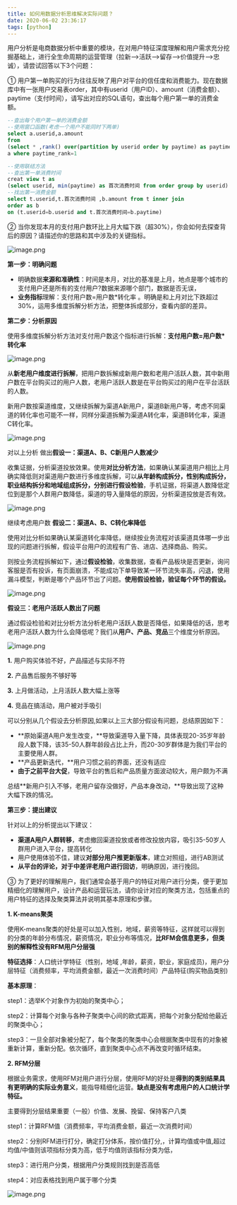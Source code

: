 ```yaml
---
title: 如何用数据分析思维解决实际问题？
date: 2020-06-02 23:36:17
tags: [python]
---
```


用户分析是电商数据分析中重要的模块，在对用户特征深度理解和用户需求充分挖掘基础上，进行全生命周期的运营管理（拉新—>活跃—>留存—>价值提升—>忠诚），请尝试回答以下3个问题：

① 用户第一单购买的行为往往反映了用户对平台的信任度和消费能力。现在数据库中有一张用户交易表order，其中有userid（用户ID）、amount（消费金额）、paytime（支付时间），请写出对应的SQL语句，查出每个用户第一单的消费金额。

```sql
--查出每个用户第一单的消费金额
--使用窗口函数(考虑一个用户不能同时下两单)
select a.userid,a.amount
from
(select * ,rank() over(partition by userid order by paytime) as paytime_rank from order ) as 
a where paytime_rank=1

--使用联结方法
--查出第一单消费时间
creat view t as
(select userid, min(paytime) as 首次消费时间 from order group by userid)
--找出第一消费金额
select t.userid,t.首次消费时间 ,b.amount from t inner join
order as b
on (t.userid=b.userid and t.首次消费时间=b.paytime)
```

② 当你发现本月的支付用户数环比上月大幅下跌（超30%），你会如何去探查背后的原因？请描述你的思路和其中涉及的关键指标。

![image.png](https://shop.io.mi-img.com/app/shop/img?id=shop_a372e778e2bcf40c99f03c37d16a74ed.png)

**第一步：明确问题**

- 明确数据**来源和准确性**：时间是本月，对比的基准是上月，地点是哪个城市的支付用户还是所有的支付用户?数据来源哪个部门，数据是否无误，
- **业务指标**理解：支付用户数=用户数\*转化率 。明确是和上月对比下跌超过30%，运用多维度拆解分析方法，把整体拆成部分，查看内部的差异。

**第二步：分析原因**

使用多维度拆解分析方法对支付用户数这个指标进行拆解：**支付用户数=用户数\*转化率**

![image.png](https://shop.io.mi-img.com/app/shop/img?id=shop_067cba2f944a054de9def4e0cbca28f8.png)

从**新老用户维度进行拆解**，把用户数拆解成新用户数和老用户活跃人数，其中新用户数在平台购买过的用户人数，老用户活跃人数是在平台购买过的用户在平台活跃的人数。

新用户数按渠道维度，又继续拆解为渠道A新用户，渠道B新用户等，考虑不同渠道的转化率也可能不一样，同样分渠道拆解为渠道A转化率，渠道B转化率，渠道C转化率。

![image.png](https://shop.io.mi-img.com/app/shop/img?id=shop_304cdfc65cd9e493916d35565e9ac08f.png)

对以上分析 做出**假设一：渠道A、B、C新用户人数减少**

收集证据，分析渠道投放效果。使用**对比分析方法**，如果确认某渠道用户相比上月确实降低则对渠道用户数进行多维度拆解，可以**从年龄构成拆分，性别构成拆分，职业结构拆分和地域组成拆分，分别进行假设检验**，手机证据，将渠道人数降低定位到是那个人群用户数降低，渠道的导入量降低的原因，分析渠道投放是否有效。

![image.png](https://shop.io.mi-img.com/app/shop/img?id=shop_8fd68f327d7b122f4a458b54f6a9daef.png)

继续考虑用户数 **假设二：渠道A、B、C转化率降低**

使用对比分析如果确认某渠道转化率降低，继续按业务流程对该渠道具体哪一步出现的问题进行拆解，假设平台用户的流程有广告、进店、选择商品、购买。

则按业务流程拆解如下，通过**假设检验**，收集数据，查看产品板块是否更新，询问客服是否有投诉，有页面崩溃，不能成功下单导致某一环节流失率高，闪退，使用漏斗模型，判断是哪个产品环节出了问题。**使用假设检验，验证每个环节的假设。**

![image.png](https://shop.io.mi-img.com/app/shop/img?id=shop_dc66f68108cf68059da2b219e9f2be9b.png)

**假设三：老用户活跃人数出了问题**

通过假设检验和对比分析方法分析老用户活跃人数是否降低，如果降低的话，思考老用户活跃人数为什么会降低呢？我们从**用户、产品、竞品**三个维度分析原因。

![image.png](https://shop.io.mi-img.com/app/shop/img?id=shop_c2daaa1ed112a705864456766d7f9f8c.png)

**1.** 用户购买体验不好，产品描述与实际不符

**2.** 产品售后服务不够好等

**3.** 上月做活动，上月活跃人数大幅上涨等

**4.** 竞品在搞活动，用户被对手吸引

可以分别从几个假设去分析原因,如果以上三大部分假设有问题，总结原因如下：

- **原始渠道A用户发生改变，**导致渠道导入量下降，具体表现20-35岁年龄段人数下降，该35-50人群年龄段占比上升，而20-30岁群体是为我们平台的主要使用人群。
- **产品更新迭代，**用户习惯之前的界面，还没有适应
- **由于之前平台大促**，导致平台的售后和产品质量方面波动较大，用户颇为不满

总结**新用户引入不够，老用户留存没做好，产品本身改动，**导致出现了这种大幅下跌的情况。

**第三步：提出建议**

针对以上的分析提出以下建议：

- **渠道A用户人群转移**，考虑撤回渠道投放或者修改投放内容，吸引35-50岁人群用户进入平台，提高转化
- 用户使用体验不佳，建议**对部分用户推更新版本**，建立对照组，进行AB测试
- **从平台的评论，对于中差评老用户进行回访**，明确原因，进行挽回。

③ 为了更好的理解用户，我们通常会基于用户的特征对用户进行分类，便于更加精细化的理解用户，设计产品和运营玩法，请你设计对应的聚类方法，包括重点的用户特征的选择及聚类算法并说明其基本原理和步骤。

**1. K-means聚类**

使用K-means聚类的好处是可以加入性别，地域，薪资等特征，这样就可以得到的分类的年龄分布情况，薪资情况，职业分布等情况，**比RFM会信息更多，但类别的解释性没有RFM用户分层强**

**特征选择**：人口统计学特征（性别，地域 ,年龄，薪资，职业，家庭成员)，用户分层特征（消费频率，平均消费金额，最近一次消费时间）产品特征(购买物品类别)

**基本原理**：

step1：选举K个对象作为初始的聚类中心；

step2：计算每个对象与各种子聚类中心间的欧式距离，把每个对象分配给他最近的聚类中心；

step3：一旦全部对象被分配了，每个聚类的聚类中心会根据聚类中现有的对象被重新计算，重新分配。依次循环，直到聚类中心点不再改变时循环结束。

**2. RFM分层**

根据业务需求，使用RFM对用户进行分层，使用RFM的好处是**得到的类别结果具有更明确的实际业务意义**，能指导精细化运营。**缺点是没有考虑用户的人口统计学特征。**

主要得到分层结果重要（一般）价值、发展、挽留、保持客户八类

step1：计算RFM值（消费频率，平均消费金额，最近一次消费时间）

step2：分别RFM进行打分，确定打分体系，按价值打分,，计算均值或中值,超过均值/中值则该项指标分类为高，低于均值则该指标分类为低，

step3：进行用户分类，根据用户分类规则找到是否高低

step4：对应表格找到用户属于哪个分类

![image.png](https://shop.io.mi-img.com/app/shop/img?id=shop_3ae8a7ebdb35ad2d8c28bd147af542e7.png)

